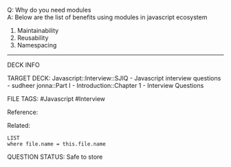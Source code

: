 Q: Why do you need modules  
A: Below are the list of benefits using modules in javascript ecosystem
1. Maintainability
2. Reusability
3. Namespacing
<!--ID: 1693596720889-->

---

DECK INFO

TARGET DECK: Javascript::Interview::SJIQ - Javascript interview questions - sudheer jonna::Part I - Introduction::Chapter 1 - Interview Questions

FILE TAGS: #Javascript #Interview

Reference:

Related:

```dataview
LIST
where file.name = this.file.name
```

QUESTION STATUS: Safe to store